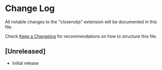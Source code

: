 # Change Log

All notable changes to the "closenotjs" extension will be documented in this file.

Check [Keep a Changelog](http://keepachangelog.com/) for recommendations on how to structure this file.

## [Unreleased]

- Initial release